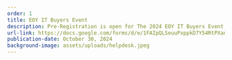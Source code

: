 ```yaml
---
order: 1
title: EOY IT Buyers Event
description: Pre-Registration is open for The 2024 EOY IT Buyers Event!
url-link: https://docs.google.com/forms/d/e/1FAIpQLSeuuPxppkD7Y54RtPXank1h2XTUbzr5adWUiyZxQgoiRRQbag/viewform
publication-date: October 30, 2024
background-image: assets/uploads/helpdesk.jpeg
---
```

